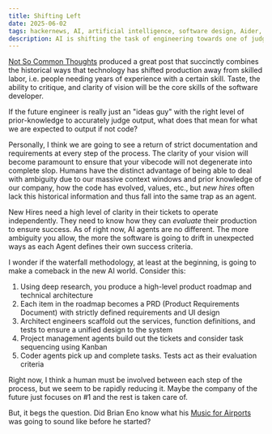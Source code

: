 ```yaml
---
title: Shifting Left 
date: 2025-06-02
tags: hackernews, AI, artificial intelligence, software design, Aider, ChatGPT, Claude, Anthrophic 
description: AI is shifting the task of engineering towards one of judgement and evaluation. What skills will the engineer of the future need to be successful?
---
```


[Not So Common Thoughts](https://notsocommonthoughts.com/blog/ai-and-judgement/) produced a great post that succinctly combines the historical ways that technology has shifted production
away from skilled labor, i.e. people needing years of experience with a certain skill. Taste, the ability to critique, and clarity of vision will be the core skills of the software
developer.

If the future engineer is really just an "ideas guy" with the right level of prior-knowledge to accurately judge output, what does that mean for what we are expected to output if not
code?

Personally, I think we are going to see a return of strict documentation and requirements at every step of the process. The clarity of your vision will become paramount to ensure
that your vibecode will not degenerate into complete slop. Humans have the distinct advantage of being able to deal with ambiguity due to our massive context windows and prior knowledge
of our company, how the code has evolved, values, etc., but _new hires_ often lack this historical information and thus fall into the same trap as an agent.

New Hires need a high level of clarity in their tickets to operate independently. They need to know how they can _evaluate_ their production to ensure success. As of right now, AI agents
are no different. The more ambiguity you allow, the more the software is going to drift in unexpected ways as each Agent defines their own success criteria.

I wonder if the waterfall methodology, at least at the beginning, is going to make a comeback in the new AI world. Consider this:

1. Using deep research, you produce a high-level product roadmap and technical architecture
2. Each item in the roadmap becomes a PRD (Product Requirements Document) with strictly defined requirements and UI design
3. Architect engineers scaffold out the services, function definitions, and tests to ensure a unified design to the system
4. Project management agents build out the tickets and consider task sequencing using Kanban
5. Coder agents pick up and complete tasks. Tests act as their evaluation criteria

Right now, I think a human must be involved between each step of the process, but we seem to be rapidly reducing it. Maybe the company of the future just focuses on #1 and the rest is taken
care of.

But, it begs the question. Did Brian Eno know what his [Music for Airports](https://www.youtube.com/watch?v=vNwYtllyt3Q) was going to sound like before he started?
